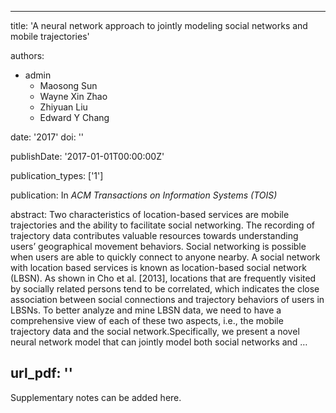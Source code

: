 
---
title: 'A neural network approach to jointly modeling social networks and mobile trajectories'

authors:
  - admin
	-	Maosong Sun
	-	Wayne Xin Zhao
	-	Zhiyuan Liu
	-	Edward Y Chang

date: '2017'
doi: ''

publishDate: '2017-01-01T00:00:00Z'

publication_types: ['1']

publication: In *ACM Transactions on Information Systems (TOIS)*

abstract: Two characteristics of location-based services are mobile trajectories and the ability to facilitate social networking. The recording of trajectory data contributes valuable resources towards understanding users’ geographical movement behaviors. Social networking is possible when users are able to quickly connect to anyone nearby. A social network with location based services is known as location-based social network (LBSN). As shown in Cho et al. [2013], locations that are frequently visited by socially related persons tend to be correlated, which indicates the close association between social connections and trajectory behaviors of users in LBSNs. To better analyze and mine LBSN data, we need to have a comprehensive view of each of these two aspects, i.e., the mobile trajectory data and the social network.Specifically, we present a novel neural network model that can jointly model both social networks and …

url_pdf: ''
---

Supplementary notes can be added here.

